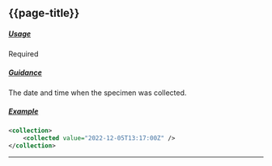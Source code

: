 ## {{page-title}}

<h5><ins>Usage</ins></h5>

<span class="mro-circle required" title="required"></span> Required


<h5><ins>Guidance</ins></h5>

The date and time when the specimen was collected.


<h5><ins>Example</ins></h5>

```xml
<collection>
    <collected value="2022-12-05T13:17:00Z" />
</collection>
```

---